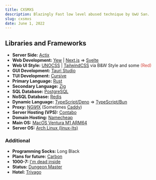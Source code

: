 ```yaml
---
title: CXSMXS
description: Blazingly Fast low level abused technique by UwU San.
slug: cxsmxs
date: June 1, 2022
---
```


## Libraries and Frameworks

* **Server Side:** [Actix](https://actix.rs/)
* **Web Development:** [Yew](https://yew.rs/) | [Next.js](https://nextjs.org/) => [Svelte](https://svelte.dev/)
* **Web UI Style:** [UNOCSS](https://uno.antfu.me/) | [TailwindCSS](https://tailwindcss.com/) via B&W Style and some <span style="color: #d44137;">(Red)</span>
* **GUI Development:** [Tauri Studio](https://tauri.app/)
* **TUI Development:** [Cursive](https://github.com/gyscos/cursive)
* **Primary Language:** [Rust](https://www.rust-lang.org/)
* **Secondary Language:** [Zig](https://ziglang.org/)
* **SQL Database:** [PostgreSQL](https://www.postgresql.org/)
* **NoSQL Database:** [Redis](https://redis.io/)
* **Dynamic Language:** [TypeScript/Deno](https://deno.land/) => [TypeScript/Bun](https://bun.sh/)
* **Proxy:** [NGIИX](https://www.nginx.com/) (Sometimes [Caddy](https://caddyserver.com/))
* **Server Hosting (VPS):** [Contabo](https://contabo.com/en/)
* **Domain Hosting:** [Namecheap](https://www.namecheap.com/)
* **Main OS:** [MacOS Ventura M1 ARM64](https://www.apple.com/macos)
* **Server OS:** [Arch Linux (linux-lts)](https://archlinux.org)

### Additional

* **Programming Socks:** Long Black
* **Plans for future:** [Carbon](https://github.com/carbon-language?type=source)
* **1000-7:** [I'm dead inside](https://www.youtube.com/watch?v=ZPECAVQEv1k)
* **Status:** [Dungeon Master](https://www.youtube.com/watch?v=gw7yUMtlB1w)
* **Hotel:** [Trivago](https://www.youtube.com/watch?v=eBGIQ7ZuuiU)
